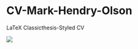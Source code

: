# CV-Mark-Hendry-Olson
LaTeX Classicthesis-Styled CV

<p><img src="https://dl.dropbox.com/s/m8qwkif4wos91oa/20150218-234227-MarkHendryOlsonCVScreenShot.png?dl=0.png"/></p>
